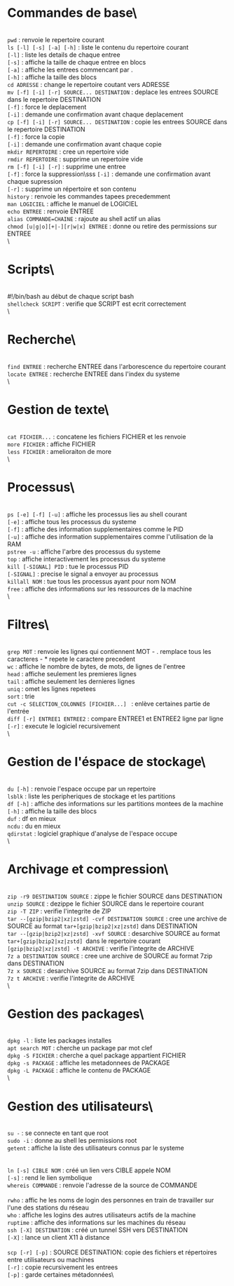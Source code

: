 # Commandes de base\
\
`pwd` : renvoie le repertoire courant\
`ls [-l] [-s] [-a] [-h]` : liste le contenu du repertoire courant\
	`[-l]` : liste les details de chaque entree\
	`[-s]` : affiche la taille de chaque entree en blocs\
	`[-a]` : affiche les entrees commencant par .\
	`[-h]` : affiche la taille des blocs\
`cd ADRESSE` : change le repertoire coutant vers ADRESSE\
`mv [-f] [-i] [-r] SOURCE... DESTINATION` : deplace les entrees SOURCE dans le repertoire DESTINATION\
	`[-f]` : force le deplacement\
	`[-i]` : demande une confirmation avant chaque deplacement\
`cp [-f] [-i] [-r] SOURCE... DESTINATION` : copie les entrees SOURCE dans le repertoire DESTINATION\
	`[-f]` : force la copie\
	`[-i]` : demande une confirmation avant chaque copie\
`mkdir REPERTOIRE` : cree un repertoire vide\
`rmdir REPERTOIRE` : supprime un repertoire vide\
`rm [-f] [-i] [-r]` : supprime une entree\
	`[-f]` : force la suppression\sss
	`[-i]` : demande une confirmation avant chaque supression\
	`[-r]` : supprime un répertoire et son contenu\
`history` : renvoie les commandes tapees precedemment\
`man LOGICIEL` : affiche le manuel de LOGICIEL\
`echo ENTREE` : renvoie ENTREE\
`alias COMMANDE=CHAINE` : rajoute au shell actif un alias\
`chmod [u|g|o][+|-][r|w|x] ENTREE` : donne ou retire des permissions sur ENTREE\
\
# Scripts\
\
#!/bin/bash au début de chaque script bash	\
`shellcheck SCRIPT` : verifie que SCRIPT est ecrit correctement \
\
# Recherche\
\
`find ENTREE` : recherche ENTREE dans l'arborescence du repertoire courant\
`locate ENTREE` : recherche ENTREE dans l'index du systeme\
\
# Gestion de texte\
\
`cat FICHIER...` : concatene les fichiers FICHIER et les renvoie\
`more FICHIER` : affiche FICHIER\
`less FICHIER` : amelioraiton de more\
\
# Processus\
\
`ps [-e] [-f] [-u]` : affiche les processus lies au shell courant\
	`[-e]` : affiche tous les processus du systeme\
	`[-f]` : affiche des information supplementaires comme le PID\
	`[-u]` : affiche des information supplementaires comme l'utilisation de la RAM\
`pstree -u` : affiche l'arbre des processus du systeme\
`top` : affiche interactivement les processus du systeme\
`kill [-SIGNAL] PID` : tue le processus PID\
	`[-SIGNAL]` : precise le signal a envoyer au processus\
`killall NOM` : tue tous les processus ayant pour nom NOM\
`free` : affiche des informations sur les ressources de la machine\
\
# Filtres\
\
`grep MOT` : renvoie les lignes qui contiennent MOT - . remplace tous les caracteres - * repete le caractere precedent\
`wc` : affiche le nombre de bytes, de mots, de lignes de l'entree\
`head` : affiche seulement les premieres lignes\
`tail` : affiche seulement les dernieres lignes\
`uniq` : omet les lignes repetees\
`sort` : trie\
`cut -c SELECTION_COLONNES [FICHIER...] ` : enlève certaines partie de l'entrée\
`diff [-r] ENTREE1 ENTREE2` : compare ENTREE1 et ENTREE2 ligne par ligne\
	`[-r]` : execute le logiciel recursivement\
\
# Gestion de l'éspace de stockage\
\
`du [-h]` : renvoie l'espace occupe par un repertoire\
`lsblk` : liste les peripheriques de stockage et les partitions\
`df [-h]` : affiche des informations sur les partitions montees de la machine\
	`[-h]` : affiche la taille des blocs\
`duf` : df en mieux\
`ncdu` : du en mieux\
`qdirstat` : logiciel graphique d'analyse de l'espace occupe\
\
# Archivage et compression\
\
`zip -r9 DESTINATION SOURCE` : zippe le fichier SOURCE dans DESTINATION\
`unzip SOURCE` : dezippe le fichier SOURCE dans le repertoire courant\
`zip -T ZIP` : verifie l'integrite de ZIP\
`tar --[gzip|bzip2|xz|zstd] -cvf DESTINATION SOURCE` : cree une archive de SOURCE au format `tar+[gzip|bzip2|xz|zstd]` dans DESTINATION\
`tar --[gzip|bzip2|xz|zstd] -xvf SOURCE` : desarchive SOURCE au format `tar+[gzip|bzip2|xz|zstd] `dans le repertoire courant\
`[gzip|bzip2|xz|zstd] -t ARCHIVE` : verifie l'integrite de ARCHIVE\
`7z a DESTINATION SOURCE` : cree une archive de SOURCE au format 7zip dans DESTINATION\
`7z x SOURCE` : desarchive SOURCE au format 7zip dans DESTINATION\
`7z t ARCHIVE` : verifie l'integrite de ARCHIVE\
\
# Gestion des packages\
\
`dpkg -l` : liste les packages installes\
`apt search MOT` : cherche un package par mot clef\
`dpkg -S FICHIER` : cherche a quel package appartient FICHIER\
`dpkg -s PACKAGE` : affiche les metadonnees de PACKAGE\
`dpkg -L PACKAGE` : affiche le contenu de PACKAGE\
\
# Gestion des utilisateurs\
\
`su -` : se connecte en tant que root\
`sudo -i` : donne au shell les permissions root\
`getent` : affiche la liste des utilisateurs connus par le systeme\
\
\
`ln [-s] CIBLE NOM` : créé un lien vers CIBLE appele NOM\
	`[-s]` : rend le lien symbolique\
`whereis COMMANDE` : renvoie l'adresse de la source de COMMANDE\
\
`rwho` : affic	he les noms de login des personnes en train de travailler sur l'une des stations du réseau\
`who` : affiche les logins des autres utilisateurs actifs de la machine\
`ruptime` : affiche des informations sur les machines du réseau\
`ssh [-X] DESTINATION` : créé un tunnel SSH vers DESTINATION\
	`[-X]` : lance un client X11 à distance\
\
`scp [-r] [-p]` : SOURCE DESTINATION: copie des fichiers et répertoires entre utilisateurs ou machines\
	`[-r]` : copie recursivement les entrees\
	`[-p]` : garde certaines métadonnées\
